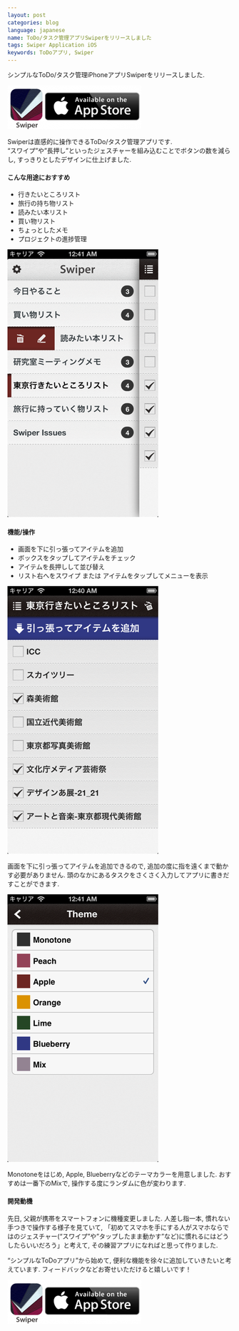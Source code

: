 ```yaml
---
layout: post
categories: blog
language: japanese
name: ToDo/タスク管理アプリSwiperをリリースしました
tags: Swiper Application iOS
keywords: ToDoアプリ, Swiper
---
```


シンプルなToDo/タスク管理iPhoneアプリSwiperをリリースしました.

[<img src="/assets/content-image/swiper_aoa.png" class="image-center">](https://itunes.apple.com/jp/app/swiper-zhi-gan-cao-zuodetodo/id631354108)

Swiperは直感的に操作できるToDo/タスク管理アプリです.<br>
“スワイプ”や”長押し”といったジェスチャーを組み込むことでボタンの数を減らし, すっきりとしたデザインに仕上げました.

#### こんな用途におすすめ

* 行きたいところリスト
* 旅行の持ち物リスト
* 読みたい本リスト
* 買い物リスト
* ちょっとしたメモ
* プロジェクトの進捗管理

<img src="/assets/content-image/swiper_ss4.png" class="image-on-frame-small">

#### 機能/操作

* 画面を下に引っ張ってアイテムを追加
* ボックスをタップしてアイテムをチェック
* アイテムを長押しして並び替え
* リスト右へをスワイプ または アイテムをタップしてメニューを表示

<img src="/assets/content-image/swiper_ss1.png" class="image-on-frame-small">

画面を下に引っ張ってアイテムを追加できるので, 追加の度に指を遠くまで動かす必要がありません.
頭のなかにあるタスクをさくさく入力してアプリに書きだすことができます.

<img src="/assets/content-image/swiper_ss3.png" class="image-on-frame-small">

Monotoneをはじめ, Apple, Blueberryなどのテーマカラーを用意しました. おすすめは一番下のMixで, 操作する度にランダムに色が変わります.

#### 開発動機

先日, 父親が携帯をスマートフォンに機種変更しました. 人差し指一本, 慣れない手つきで操作する様子を見ていて, 「初めてスマホを手にする人がスマホならではのジェスチャー(“スワイプ”や”タップしたまま動かす”など)に慣れるにはどうしたらいいだろう」と考えて, その練習アプリになればと思って作りました.

“シンプルなToDoアプリ”から始めて, 便利な機能を徐々に追加していきたいと考えています. フィードバックなどお寄せいただけると嬉しいです！

[<img src="/assets/content-image/swiper_aoa.png" class="image-center">](https://itunes.apple.com/jp/app/swiper-zhi-gan-cao-zuodetodo/id631354108)
